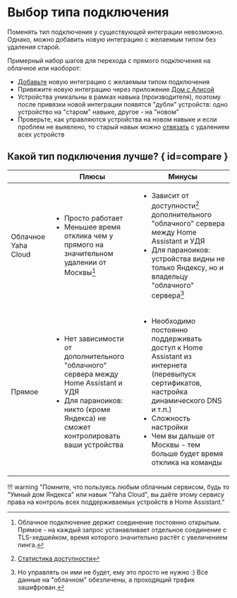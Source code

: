 # Выбор типа подключения

Поменять тип подключения у существующей интеграции невозможно. Однако, можно добавить новую интеграцию с желаемым типом без удаления старой.

Примерный набор шагов для перехода с прямого подключения на облачное или наоборот:

* [Добавьте](../install/integration.md) новую интеграцию с желаемым типом подключения
* Привяжите новую интеграцию через приложение [Дом с Алисой](https://ya.cc/iot_app)
* Устройства уникальны в рамках навыка (производителя), поэтому после привязки новой интеграции появятся "дубли" устройств: одно устройство на "старом" навыке, другое - на "новом"
* Проверьте, как управляются устройства на новом навыке и если проблем не выявлено, то старый навык можно [отвязать](../quasar.md#unlink) с удалением всех устройств

## Какой тип подключения лучше? { id=compare }

|                        | Плюсы                                                                                                                                                                                      | Минусы                                                                                                                                                                                                                                                         |
| ---------------------- | ------------------------------------------------------------------------------------------------------------------------------------------------------------------------------------------ | -------------------------------------------------------------------------------------------------------------------------------------------------------------------------------------------------------------------------------------------------------------- |
| Облачное<br>Yaha Cloud | <ul><li>Просто работает</li><li>Меньшее время отклика чем у прямого на значительном удалении от Москвы[^1]</li></ul>                                                                       | <ul><li>Зависит от доступности[^2] дополнительного "облачного" сервера между Home Assistant и УДЯ</li><li>Для параноиков: устройства видны не только Яндексу, но и владельцу "облачного" сервера[^3]</li></ul>                                                 |
| Прямое                 | <ul><li>Нет зависимости от дополнительного "облачного" сервера между Home Assistant и УДЯ</li><li>Для параноиков: никто (кроме Яндекса) не сможет контролировать ваши устройства</li></ul> | <ul><li>Необходимо постоянно поддерживать доступ к Home Assistant из интернета (перевыпуск сертификатов, настройка динамического DNS и т.п.)</li><li>Сложность настройки</li><li>Чем вы дальше от Москвы - тем больше будет время отклика на команды</li></ul> |

!!! warning "Помните, что пользуясь любым облачным сервисом, будь то "Умный дом Яндекса" или навык "Yaha Cloud", вы даёте этому сервису права на контроль всех поддерживаемых устройств в Home Assistant."

[^1]: Облачное подключение держит соединение постоянно открытым. Прямое - на каждый запрос устанавливает отдельное соединение с TLS-хедшейком, время которого значительно растёт с увеличением пинга.
[^2]: [Статистика доступности](https://stats.uptimerobot.com/QX83nsXBWW)
[^3]: Но управлять он ими не будет, ему это просто не нужно :) Все данные на "облачном" обезличены, а проходящий трафик зашифрован.
